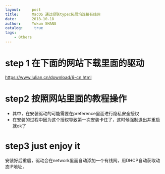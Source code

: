 ```yaml
---
layout:     post
title:      MacOS 通过绿联typec拓展坞连接有线网
date:       2018-10-18
author:     Yukun SHANG
catalog: 	 true
tags:
    - Others
---
```


# step 1 在下面的网站下载里面的驱动

https://www.lulian.cn/download/6-cn.html

# step2 按照网站里面的教程操作
* 其中，在安装驱动的可能需要在preference里面进行隐私安全授权
* 在安装的过程中因为这个授权导致第一次安装卡住了，这时候强制退出并重启就ok了
# step3  just enjoy it
安装好后重启，驱动会在network里面自动添加一个有线网，用DHCP自动获取动态IP地址，